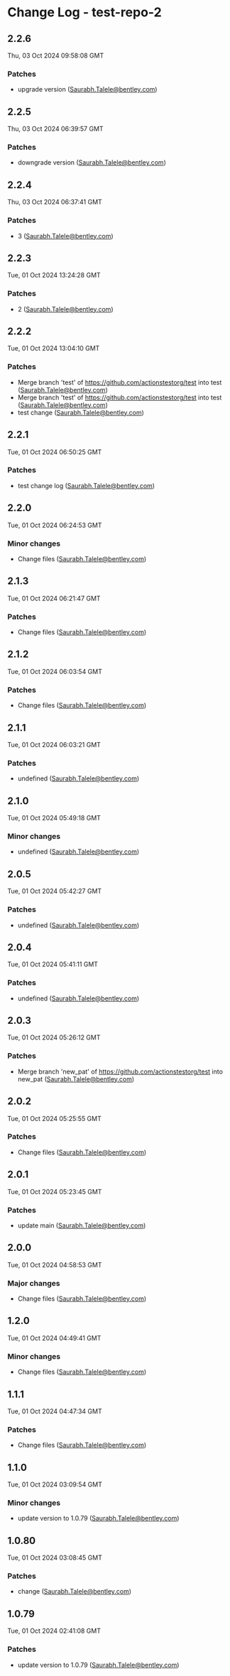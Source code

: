 # Change Log - test-repo-2

<!-- This log was last generated on Thu, 03 Oct 2024 09:58:08 GMT and should not be manually modified. -->

<!-- Start content -->

## 2.2.6

Thu, 03 Oct 2024 09:58:08 GMT

### Patches

- upgrade version  (Saurabh.Talele@bentley.com)

## 2.2.5

Thu, 03 Oct 2024 06:39:57 GMT

### Patches

- downgrade version (Saurabh.Talele@bentley.com)

## 2.2.4

Thu, 03 Oct 2024 06:37:41 GMT

### Patches

- 3 (Saurabh.Talele@bentley.com)

## 2.2.3

Tue, 01 Oct 2024 13:24:28 GMT

### Patches

- 2 (Saurabh.Talele@bentley.com)

## 2.2.2

Tue, 01 Oct 2024 13:04:10 GMT

### Patches

- Merge branch 'test' of https://github.com/actionstestorg/test into test (Saurabh.Talele@bentley.com)
- Merge branch 'test' of https://github.com/actionstestorg/test into test (Saurabh.Talele@bentley.com)
- test change (Saurabh.Talele@bentley.com)

## 2.2.1

Tue, 01 Oct 2024 06:50:25 GMT

### Patches

- test change log (Saurabh.Talele@bentley.com)

## 2.2.0

Tue, 01 Oct 2024 06:24:53 GMT

### Minor changes

- Change files (Saurabh.Talele@bentley.com)

## 2.1.3

Tue, 01 Oct 2024 06:21:47 GMT

### Patches

- Change files (Saurabh.Talele@bentley.com)

## 2.1.2

Tue, 01 Oct 2024 06:03:54 GMT

### Patches

- Change files (Saurabh.Talele@bentley.com)

## 2.1.1

Tue, 01 Oct 2024 06:03:21 GMT

### Patches

- undefined (Saurabh.Talele@bentley.com)

## 2.1.0

Tue, 01 Oct 2024 05:49:18 GMT

### Minor changes

- undefined (Saurabh.Talele@bentley.com)

## 2.0.5

Tue, 01 Oct 2024 05:42:27 GMT

### Patches

- undefined (Saurabh.Talele@bentley.com)

## 2.0.4

Tue, 01 Oct 2024 05:41:11 GMT

### Patches

- undefined (Saurabh.Talele@bentley.com)

## 2.0.3

Tue, 01 Oct 2024 05:26:12 GMT

### Patches

- Merge branch 'new_pat' of https://github.com/actionstestorg/test into new_pat (Saurabh.Talele@bentley.com)

## 2.0.2

Tue, 01 Oct 2024 05:25:55 GMT

### Patches

- Change files (Saurabh.Talele@bentley.com)

## 2.0.1

Tue, 01 Oct 2024 05:23:45 GMT

### Patches

- update main (Saurabh.Talele@bentley.com)

## 2.0.0

Tue, 01 Oct 2024 04:58:53 GMT

### Major changes

- Change files (Saurabh.Talele@bentley.com)

## 1.2.0

Tue, 01 Oct 2024 04:49:41 GMT

### Minor changes

- Change files (Saurabh.Talele@bentley.com)

## 1.1.1

Tue, 01 Oct 2024 04:47:34 GMT

### Patches

- Change files (Saurabh.Talele@bentley.com)

## 1.1.0

Tue, 01 Oct 2024 03:09:54 GMT

### Minor changes

- update version to 1.0.79 (Saurabh.Talele@bentley.com)

## 1.0.80

Tue, 01 Oct 2024 03:08:45 GMT

### Patches

- change (Saurabh.Talele@bentley.com)

## 1.0.79

Tue, 01 Oct 2024 02:41:08 GMT

### Patches

- update version to 1.0.79 (Saurabh.Talele@bentley.com)
